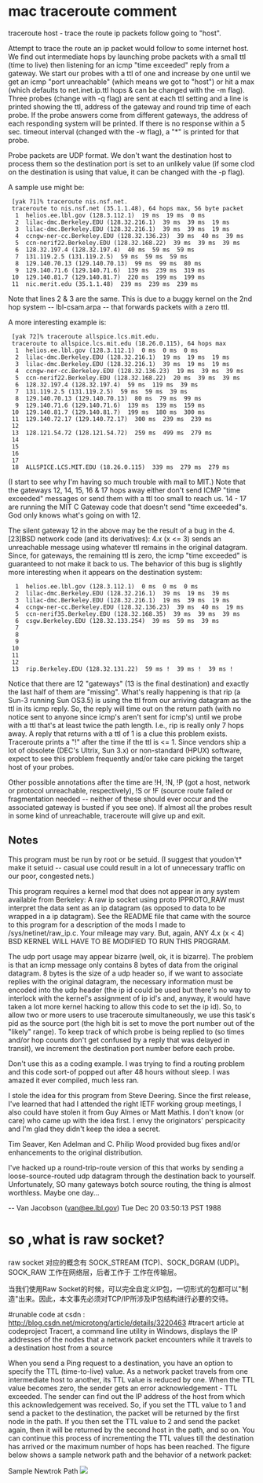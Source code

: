 # mac traceroute comment 

 traceroute host  - trace the route ip packets follow going to "host".

 Attempt to trace the route an ip packet would follow to some
 internet host.  We find out intermediate hops by launching probe
 packets with a small ttl (time to live) then listening for an
 icmp "time exceeded" reply from a gateway.  We start our probes
 with a ttl of one and increase by one until we get an icmp "port
 unreachable" (which means we got to "host") or hit a max (which
 defaults to net.inet.ip.ttl hops & can be changed with the -m flag).
 Three probes (change with -q flag) are sent at each ttl setting and
 a line is printed showing the ttl, address of the gateway and
 round trip time of each probe.  If the probe answers come from
 different gateways, the address of each responding system will
 be printed.  If there is no response within a 5 sec. timeout
 interval (changed with the -w flag), a "*" is printed for that
 probe.

 Probe packets are UDP format.  We don't want the destination
 host to process them so the destination port is set to an
 unlikely value (if some clod on the destination is using that
 value, it can be changed with the -p flag).

 A sample use might be:

     [yak 71]% traceroute nis.nsf.net.
     traceroute to nis.nsf.net (35.1.1.48), 64 hops max, 56 byte packet
      1  helios.ee.lbl.gov (128.3.112.1)  19 ms  19 ms  0 ms
      2  lilac-dmc.Berkeley.EDU (128.32.216.1)  39 ms  39 ms  19 ms
      3  lilac-dmc.Berkeley.EDU (128.32.216.1)  39 ms  39 ms  19 ms
      4  ccngw-ner-cc.Berkeley.EDU (128.32.136.23)  39 ms  40 ms  39 ms
      5  ccn-nerif22.Berkeley.EDU (128.32.168.22)  39 ms  39 ms  39 ms
      6  128.32.197.4 (128.32.197.4)  40 ms  59 ms  59 ms
      7  131.119.2.5 (131.119.2.5)  59 ms  59 ms  59 ms
      8  129.140.70.13 (129.140.70.13)  99 ms  99 ms  80 ms
      9  129.140.71.6 (129.140.71.6)  139 ms  239 ms  319 ms
     10  129.140.81.7 (129.140.81.7)  220 ms  199 ms  199 ms
     11  nic.merit.edu (35.1.1.48)  239 ms  239 ms  239 ms

 Note that lines 2 & 3 are the same.  This is due to a buggy
 kernel on the 2nd hop system -- lbl-csam.arpa -- that forwards
 packets with a zero ttl.

 A more interesting example is:

     [yak 72]% traceroute allspice.lcs.mit.edu.
     traceroute to allspice.lcs.mit.edu (18.26.0.115), 64 hops max
      1  helios.ee.lbl.gov (128.3.112.1)  0 ms  0 ms  0 ms
      2  lilac-dmc.Berkeley.EDU (128.32.216.1)  19 ms  19 ms  19 ms
      3  lilac-dmc.Berkeley.EDU (128.32.216.1)  39 ms  19 ms  19 ms
      4  ccngw-ner-cc.Berkeley.EDU (128.32.136.23)  19 ms  39 ms  39 ms
      5  ccn-nerif22.Berkeley.EDU (128.32.168.22)  20 ms  39 ms  39 ms
      6  128.32.197.4 (128.32.197.4)  59 ms  119 ms  39 ms
      7  131.119.2.5 (131.119.2.5)  59 ms  59 ms  39 ms
      8  129.140.70.13 (129.140.70.13)  80 ms  79 ms  99 ms
      9  129.140.71.6 (129.140.71.6)  139 ms  139 ms  159 ms
     10  129.140.81.7 (129.140.81.7)  199 ms  180 ms  300 ms
     11  129.140.72.17 (129.140.72.17)  300 ms  239 ms  239 ms
     12 
     13  128.121.54.72 (128.121.54.72)  259 ms  499 ms  279 ms
     14 
     15 
     16 
     17 
     18  ALLSPICE.LCS.MIT.EDU (18.26.0.115)  339 ms  279 ms  279 ms

 (I start to see why I'm having so much trouble with mail to
 MIT.)  Note that the gateways 12, 14, 15, 16 & 17 hops away
 either don't send ICMP "time exceeded" messages or send them
 with a ttl too small to reach us.  14 - 17 are running the
 MIT C Gateway code that doesn't send "time exceeded"s.  God
 only knows what's going on with 12.

 The silent gateway 12 in the above may be the result of a bug in
 the 4.[23]BSD network code (and its derivatives):  4.x (x <= 3)
 sends an unreachable message using whatever ttl remains in the
 original datagram.  Since, for gateways, the remaining ttl is
 zero, the icmp "time exceeded" is guaranteed to not make it back
 to us.  The behavior of this bug is slightly more interesting
 when it appears on the destination system:

      1  helios.ee.lbl.gov (128.3.112.1)  0 ms  0 ms  0 ms
      2  lilac-dmc.Berkeley.EDU (128.32.216.1)  39 ms  19 ms  39 ms
      3  lilac-dmc.Berkeley.EDU (128.32.216.1)  19 ms  39 ms  19 ms
      4  ccngw-ner-cc.Berkeley.EDU (128.32.136.23)  39 ms  40 ms  19 ms
      5  ccn-nerif35.Berkeley.EDU (128.32.168.35)  39 ms  39 ms  39 ms
      6  csgw.Berkeley.EDU (128.32.133.254)  39 ms  59 ms  39 ms
      7 
      8 
      9 
     10 
     11 
     12 
     13  rip.Berkeley.EDU (128.32.131.22)  59 ms !  39 ms !  39 ms !

 Notice that there are 12 "gateways" (13 is the final
 destination) and exactly the last half of them are "missing".
 What's really happening is that rip (a Sun-3 running Sun OS3.5)
 is using the ttl from our arriving datagram as the ttl in its
 icmp reply.  So, the reply will time out on the return path
 (with no notice sent to anyone since icmp's aren't sent for
 icmp's) until we probe with a ttl that's at least twice the path
 length.  I.e., rip is really only 7 hops away.  A reply that
 returns with a ttl of 1 is a clue this problem exists.
 Traceroute prints a "!" after the time if the ttl is <= 1.
 Since vendors ship a lot of obsolete (DEC's Ultrix, Sun 3.x) or
 non-standard (HPUX) software, expect to see this problem
 frequently and/or take care picking the target host of your
 probes.

 Other possible annotations after the time are !H, !N, !P (got a host,
 network or protocol unreachable, respectively), !S or !F (source
 route failed or fragmentation needed -- neither of these should
 ever occur and the associated gateway is busted if you see one).  If
 almost all the probes result in some kind of unreachable, traceroute
 will give up and exit.

 Notes
 -----
 This program must be run by root or be setuid.  (I suggest that
 youdon't* make it setuid -- casual use could result in a lot
 of unnecessary traffic on our poor, congested nets.)

 This program requires a kernel mod that does not appear in any
 system available from Berkeley:  A raw ip socket using proto
 IPPROTO_RAW must interpret the data sent as an ip datagram (as
 opposed to data to be wrapped in a ip datagram).  See the README
 file that came with the source to this program for a description
 of the mods I made to /sys/netinet/raw_ip.c.  Your mileage may
 vary.  But, again, ANY 4.x (x < 4) BSD KERNEL WILL HAVE TO BE
 MODIFIED TO RUN THIS PROGRAM.

 The udp port usage may appear bizarre (well, ok, it is bizarre).
 The problem is that an icmp message only contains 8 bytes of
 data from the original datagram.  8 bytes is the size of a udp
 header so, if we want to associate replies with the original
 datagram, the necessary information must be encoded into the
 udp header (the ip id could be used but there's no way to
 interlock with the kernel's assignment of ip id's and, anyway,
 it would have taken a lot more kernel hacking to allow this
 code to set the ip id).  So, to allow two or more users to
 use traceroute simultaneously, we use this task's pid as the
 source port (the high bit is set to move the port number out
 of the "likely" range).  To keep track of which probe is being
 replied to (so times and/or hop counts don't get confused by a
 reply that was delayed in transit), we increment the destination
 port number before each probe.

 Don't use this as a coding example.  I was trying to find a
 routing problem and this code sort-of popped out after 48 hours
 without sleep.  I was amazed it ever compiled, much less ran.

 I stole the idea for this program from Steve Deering.  Since
 the first release, I've learned that had I attended the right
 IETF working group meetings, I also could have stolen it from Guy
 Almes or Matt Mathis.  I don't know (or care) who came up with
 the idea first.  I envy the originators' perspicacity and I'm
 glad they didn't keep the idea a secret.

 Tim Seaver, Ken Adelman and C. Philip Wood provided bug fixes and/or
 enhancements to the original distribution.

 I've hacked up a round-trip-route version of this that works by
 sending a loose-source-routed udp datagram through the destination
 back to yourself.  Unfortunately, SO many gateways botch source
 routing, the thing is almost worthless.  Maybe one day...

  -- Van Jacobson (van@ee.lbl.gov)
     Tue Dec 20 03:50:13 PST 1988
 
# so ,what is raw socket?

raw socket 对应的概念有 SOCK_STREAM (TCP)、SOCK_DGRAM (UDP)。SOCK_RAW 工作在网络层，后者工作于 工作在传输层。

当我们使用Raw Socket的时候，可以完全自定义IP包，一切形式的包都可以"制造"出来。因此，本文事先必须对TCP/IP所涉及IP包结构进行必要的交待。

#runable code at csdn  :
http://blog.csdn.net/microtong/article/details/3220463
#tracert article at codeproject
Tracert, a command line utility in Windows, displays the IP addresses of the nodes that a network packet encounters while it travels to a destination host from a source

When you send a Ping request to a destination, you have an option to specify the TTL (time-to-live) value. As a network packet travels from one intermediate host to another, its TTL value is reduced by one. When the TTL value becomes zero, the sender gets an error acknowledgement - TTL exceeded. The sender can find out the IP address of the host from which this acknowledgement was received. So, if you set the TTL value to 1 and send a packet to the destination, the packet will be returned by the first node in the path. If you then set the TTL value to 2 and send the packet again, then it will be returned by the second host in the path, and so on. You can continue this process of incrementing the TTL values till the destination has arrived or the maximum number of hops has been reached. The figure below shows a sample network path and the behavior of a network packet:

Sample Newtrok Path
![](http://www.codeproject.com/KB/IP/tracert/tracert2.jpg)